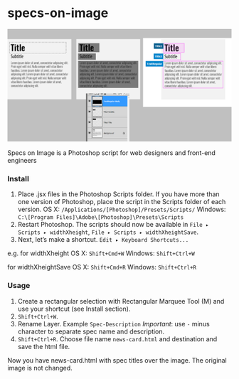 # specs-on-image

<img src="description.png" title="specs on image">

Specs on Image is a Photoshop script for web designers and front-end engineers

### Install
1. Place .jsx files in the Photoshop Scripts folder. If you have more than one version of Photoshop, place the script in the Scripts folder of each version.
OS X: `/Applications/[Photoshop]/Presets/Scripts/`
Windows: `C:\[Program Files]\Adobe\[Photoshop]\Presets\Scripts`
2. Restart Photoshop. The scripts should now be available in 
`File ▸ Scripts ▸ widthXheight`,
`File ▸ Scripts ▸ widthXheightSave`.
3. Next, let’s make a shortcut. `Edit ▸ Keyboard Shortcuts...`

e.g.
for widthXheight
OS X: `Shift+Cmd+W`
Windows: `Shift+Ctrl+W`

for widthXheightSave
OS X: `Shift+Cmd+R`
Windows: `Shift+Ctrl+R`


### Usage

1. Create a rectangular selection with Rectangular Marquee Tool (M) and use your shortcut (see Install section).
2. `Shift+Ctrl+W`.
3. Rename Layer. Example `Spec-Description` *Important*: use `-` minus character to separate spec name and description.
4. `Shift+Ctrl+R`. Choose file name `news-card.html` and destination and save the html file. 

Now you have news-card.html with spec titles over the image. The original image is not changed.
